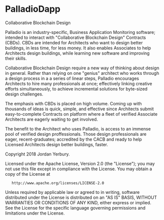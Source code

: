 # PalladioDapp
Collaborative Blockchain Design

Palladio is an industry-specific, Business Application Monitoring software; intended to interact with "Collaborative Blockchain Design" Contracts (CBDs). CBDs are intended for Architects who want to design better buildings, in less time, for less money. It also enables Associates to help Architects design buildings, while learning new software and improving their skills. 

Collaborative Blockchain Design require a new way of thinking about design in general. Rather than relying on one "genius" architect who works through a design process in a a series of linear steps, Palladio encourages Architects to hire many professionals at once; effectively linking creative efforts simultaneously, to achieve incremental solutions for byte-sized design challenges.

The emphasis with CBDs is placed on high volume. Coming up with thousands of ideas is quick, simple, and effective since Architects submit easy-to-complete Contracts on platform where a fleet of verified Associate Architects are eagerly waiting to get involved. 

The benefit to the Architect who uses Palladio, is access to an immense pool of verified design proffessionals. Those design professionals are eager, recent-graduates; accredited by the CACB and ready to help Licensed Architects design better buildings, faster.

             
   Copyright 2018 Jordan Yerbury.
   
   Licensed under the Apache License, Version 2.0 (the "License");
   you may not use this file except in compliance with the License.
   You may obtain a copy of the License at

       http://www.apache.org/licenses/LICENSE-2.0

   Unless required by applicable law or agreed to in writing, software
   distributed under the License is distributed on an "AS IS" BASIS,
   WITHOUT WARRANTIES OR CONDITIONS OF ANY KIND, either express or implied.
   See the License for the specific language governing permissions and
   limitations under the License.

